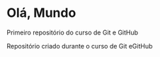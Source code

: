 # Olá, Mundo
 Primeiro repositório do curso de Git e GitHub

Repositório criado durante o curso de Git eGitHub